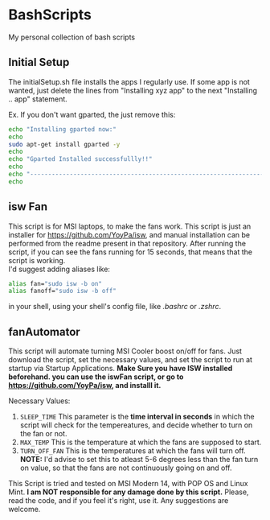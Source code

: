 # BashScripts
My personal collection of bash scripts

## Initial Setup
The initialSetup.sh file installs the apps I regularly use. 
If some app is not wanted, just delete the lines from "Installing xyz app" to the next "Installing .. app" statement. 

Ex. If you don't want gparted, the just remove this:  
```bash
echo "Installing gparted now:"  
echo  
sudo apt-get install gparted -y  
echo  
echo "Gparted Installed successfullly!!"  
echo  
echo "-------------------------------------------------------------------------"  
echo
```  

## isw Fan
This script is for MSI  laptops, to make the fans work. 
This script is just an installer for https://github.com/YoyPa/isw, and manual installation can be performed from the readme present in that repository. 
After running the script, if you can see the fans running for 15 seconds, that means that the script is working.  
I'd suggest adding aliases like:  
```bash
alias fan="sudo isw -b on" 
alias fanoff="sudo isw -b off"  
```
in your shell, using your shell's config file, like _.bashrc_ or _.zshrc_.

## fanAutomator
This script will automate turning MSI Cooler boost on/off for fans.
Just download the script, set the necessary values, and set the script to run at startup via Startup Applications.
**Make Sure you have ISW installed beforehand. you can use the iswFan script, or go to https://github.com/YoyPa/isw, and installl it.**

Necessary Values:

1. `SLEEP_TIME` This parameter is the **time interval in seconds** in which the script will check for the tempereatures, and decide whether to turn on the fan or not.
2. `MAX_TEMP` This is the temperature at which the fans are supposed to start.
3. `TURN_OFF_FAN` This is the temperatures at which the fans will turn off. 
**NOTE:** I'd advise to set this to atleast 5-6 degrees less than the fan turn on value, so that the fans are not continuously going on and off.

This Script is tried and tested on MSI Modern 14, with POP OS and Linux Mint. 
**I am NOT responsible for any damage done by this script.** 
Please, read the code, and if you feel it's right, use it. 
Any suggestions are welcome.